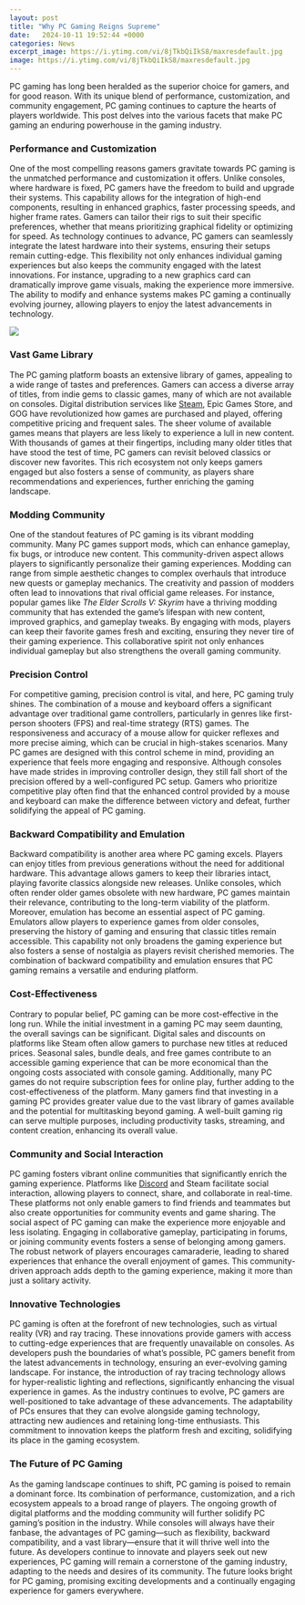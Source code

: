 ```yaml
---
layout: post
title: "Why PC Gaming Reigns Supreme"
date:   2024-10-11 19:52:44 +0000
categories: News
excerpt_image: https://i.ytimg.com/vi/8jTkbQiIkS8/maxresdefault.jpg
image: https://i.ytimg.com/vi/8jTkbQiIkS8/maxresdefault.jpg
---
```


PC gaming has long been heralded as the superior choice for gamers, and for good reason. With its unique blend of performance, customization, and community engagement, PC gaming continues to capture the hearts of players worldwide. This post delves into the various facets that make PC gaming an enduring powerhouse in the gaming industry.
### Performance and Customization
One of the most compelling reasons gamers gravitate towards PC gaming is the unmatched performance and customization it offers. Unlike consoles, where hardware is fixed, PC gamers have the freedom to build and upgrade their systems. This capability allows for the integration of high-end components, resulting in enhanced graphics, faster processing speeds, and higher frame rates. Gamers can tailor their rigs to suit their specific preferences, whether that means prioritizing graphical fidelity or optimizing for speed.
As technology continues to advance, PC gamers can seamlessly integrate the latest hardware into their systems, ensuring their setups remain cutting-edge. This flexibility not only enhances individual gaming experiences but also keeps the community engaged with the latest innovations. For instance, upgrading to a new graphics card can dramatically improve game visuals, making the experience more immersive. The ability to modify and enhance systems makes PC gaming a continually evolving journey, allowing players to enjoy the latest advancements in technology.

![](https://i.ytimg.com/vi/8jTkbQiIkS8/maxresdefault.jpg)
### Vast Game Library
The PC gaming platform boasts an extensive library of games, appealing to a wide range of tastes and preferences. Gamers can access a diverse array of titles, from indie gems to classic games, many of which are not available on consoles. Digital distribution services like [Steam](https://fr.edu.vn/en/Steam_(service)), Epic Games Store, and GOG have revolutionized how games are purchased and played, offering competitive pricing and frequent sales.
The sheer volume of available games means that players are less likely to experience a lull in new content. With thousands of games at their fingertips, including many older titles that have stood the test of time, PC gamers can revisit beloved classics or discover new favorites. This rich ecosystem not only keeps gamers engaged but also fosters a sense of community, as players share recommendations and experiences, further enriching the gaming landscape.
### Modding Community
One of the standout features of PC gaming is its vibrant modding community. Many PC games support mods, which can enhance gameplay, fix bugs, or introduce new content. This community-driven aspect allows players to significantly personalize their gaming experiences. Modding can range from simple aesthetic changes to complex overhauls that introduce new quests or gameplay mechanics.
The creativity and passion of modders often lead to innovations that rival official game releases. For instance, popular games like *The Elder Scrolls V: Skyrim* have a thriving modding community that has extended the game’s lifespan with new content, improved graphics, and gameplay tweaks. By engaging with mods, players can keep their favorite games fresh and exciting, ensuring they never tire of their gaming experience. This collaborative spirit not only enhances individual gameplay but also strengthens the overall gaming community.
### Precision Control
For competitive gaming, precision control is vital, and here, PC gaming truly shines. The combination of a mouse and keyboard offers a significant advantage over traditional game controllers, particularly in genres like first-person shooters (FPS) and real-time strategy (RTS) games. The responsiveness and accuracy of a mouse allow for quicker reflexes and more precise aiming, which can be crucial in high-stakes scenarios.
Many PC games are designed with this control scheme in mind, providing an experience that feels more engaging and responsive. Although consoles have made strides in improving controller design, they still fall short of the precision offered by a well-configured PC setup. Gamers who prioritize competitive play often find that the enhanced control provided by a mouse and keyboard can make the difference between victory and defeat, further solidifying the appeal of PC gaming.
### Backward Compatibility and Emulation
Backward compatibility is another area where PC gaming excels. Players can enjoy titles from previous generations without the need for additional hardware. This advantage allows gamers to keep their libraries intact, playing favorite classics alongside new releases. Unlike consoles, which often render older games obsolete with new hardware, PC games maintain their relevance, contributing to the long-term viability of the platform.
Moreover, emulation has become an essential aspect of PC gaming. Emulators allow players to experience games from older consoles, preserving the history of gaming and ensuring that classic titles remain accessible. This capability not only broadens the gaming experience but also fosters a sense of nostalgia as players revisit cherished memories. The combination of backward compatibility and emulation ensures that PC gaming remains a versatile and enduring platform.
### Cost-Effectiveness
Contrary to popular belief, PC gaming can be more cost-effective in the long run. While the initial investment in a gaming PC may seem daunting, the overall savings can be significant. Digital sales and discounts on platforms like Steam often allow gamers to purchase new titles at reduced prices. Seasonal sales, bundle deals, and free games contribute to an accessible gaming experience that can be more economical than the ongoing costs associated with console gaming.
Additionally, many PC games do not require subscription fees for online play, further adding to the cost-effectiveness of the platform. Many gamers find that investing in a gaming PC provides greater value due to the vast library of games available and the potential for multitasking beyond gaming. A well-built gaming rig can serve multiple purposes, including productivity tasks, streaming, and content creation, enhancing its overall value.
### Community and Social Interaction
PC gaming fosters vibrant online communities that significantly enrich the gaming experience. Platforms like [Discord](https://fr.edu.vn/en/Discord_(software)) and Steam facilitate social interaction, allowing players to connect, share, and collaborate in real-time. These platforms not only enable gamers to find friends and teammates but also create opportunities for community events and game sharing.
The social aspect of PC gaming can make the experience more enjoyable and less isolating. Engaging in collaborative gameplay, participating in forums, or joining community events fosters a sense of belonging among gamers. The robust network of players encourages camaraderie, leading to shared experiences that enhance the overall enjoyment of games. This community-driven approach adds depth to the gaming experience, making it more than just a solitary activity.
### Innovative Technologies
PC gaming is often at the forefront of new technologies, such as virtual reality (VR) and ray tracing. These innovations provide gamers with access to cutting-edge experiences that are frequently unavailable on consoles. As developers push the boundaries of what’s possible, PC gamers benefit from the latest advancements in technology, ensuring an ever-evolving gaming landscape.
For instance, the introduction of ray tracing technology allows for hyper-realistic lighting and reflections, significantly enhancing the visual experience in games. As the industry continues to evolve, PC gamers are well-positioned to take advantage of these advancements. The adaptability of PCs ensures that they can evolve alongside gaming technology, attracting new audiences and retaining long-time enthusiasts. This commitment to innovation keeps the platform fresh and exciting, solidifying its place in the gaming ecosystem.
### The Future of PC Gaming
As the gaming landscape continues to shift, PC gaming is poised to remain a dominant force. Its combination of performance, customization, and a rich ecosystem appeals to a broad range of players. The ongoing growth of digital platforms and the modding community will further solidify PC gaming’s position in the industry.
While consoles will always have their fanbase, the advantages of PC gaming—such as flexibility, backward compatibility, and a vast library—ensure that it will thrive well into the future. As developers continue to innovate and players seek out new experiences, PC gaming will remain a cornerstone of the gaming industry, adapting to the needs and desires of its community. The future looks bright for PC gaming, promising exciting developments and a continually engaging experience for gamers everywhere.